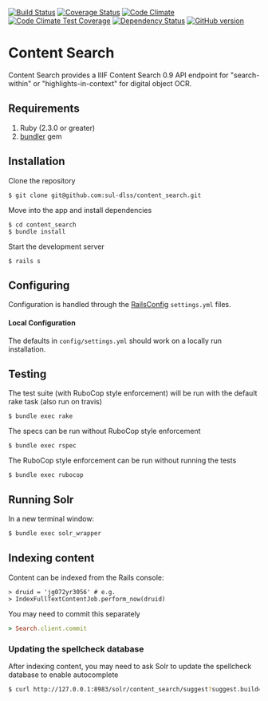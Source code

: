 [![Build Status](https://travis-ci.org/sul-dlss/content_search.svg?branch=master)](https://travis-ci.org/sul-dlss/content_search)
[![Coverage Status](https://coveralls.io/repos/github/sul-dlss/content_search/badge.svg?branch=master)](https://coveralls.io/github/sul-dlss/content_search?branch=master)
[![Code Climate](https://codeclimate.com/github/sul-dlss/content_search/badges/gpa.svg)](https://codeclimate.com/github/sul-dlss/content_search)
[![Code Climate Test Coverage](https://codeclimate.com/github/sul-dlss/content_search/badges/coverage.svg)](https://codeclimate.com/github/sul-dlss/content_search/coverage)
[![Dependency Status](https://gemnasium.com/sul-dlss/content_search.svg)](https://gemnasium.com/sul-dlss/content_search)
[![GitHub version](https://badge.fury.io/gh/sul-dlss%2Fcontent_search.svg)](https://badge.fury.io/gh/sul-dlss%2Fcontent_search)

# Content Search

Content Search provides a IIIF Content Search 0.9 API endpoint for "search-within" or "highlights-in-context" for digital object OCR.

## Requirements

1. Ruby (2.3.0 or greater)
2. [bundler](http://bundler.io/) gem

## Installation

Clone the repository

    $ git clone git@github.com:sul-dlss/content_search.git

Move into the app and install dependencies

    $ cd content_search
    $ bundle install

Start the development server

    $ rails s

## Configuring

Configuration is handled through the [RailsConfig](/railsconfig/config) `settings.yml` files.

#### Local Configuration

The defaults in `config/settings.yml` should work on a locally run installation.

## Testing

The test suite (with RuboCop style enforcement) will be run with the default rake task (also run on travis)

    $ bundle exec rake

The specs can be run without RuboCop style enforcement

    $ bundle exec rspec

The RuboCop style enforcement can be run without running the tests

    $ bundle exec rubocop
    
## Running Solr

In a new terminal window:

```bash
$ bundle exec solr_wrapper
```

## Indexing content

Content can be indexed from the Rails console:

```
> druid = 'jg072yr3056' # e.g.
> IndexFullTextContentJob.perform_now(druid)
```
You may need to commit this separately

```ruby
> Search.client.commit
```

### Updating the spellcheck database

After indexing content, you may need to ask Solr to update the spellcheck database to enable autocomplete

```sh
$ curl http://127.0.0.1:8983/solr/content_search/suggest?suggest.build=true
```
